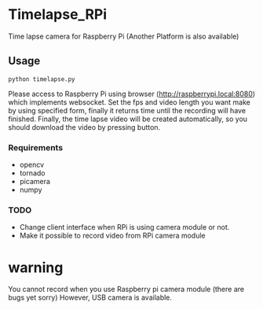 Timelapse_RPi
=============

Time lapse camera for Raspberry Pi
(Another Platform is also available)


## Usage
`
python timelapse.py
`

Please access to Raspberry Pi using browser (http://raspberrypi.local:8080) which implements websocket.
Set the fps and video length you want make by using specified form, finally it returns time until the recording will have finished.
Finally, the time lapse video will be created automatically, so you should download the video by pressing button.

### Requirements
* opencv
* tornado
* picamera
* numpy

### TODO
* Change client interface when RPi is using camera module or not.
* Make it possible to record video from RPi camera module

# warning
You cannot record when you use Raspberry pi camera module (there are bugs yet sorry)
However, USB camera is available.

